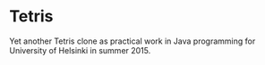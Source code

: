 # Tetris

Yet another Tetris clone as practical work in Java programming for University of Helsinki in summer 2015.
